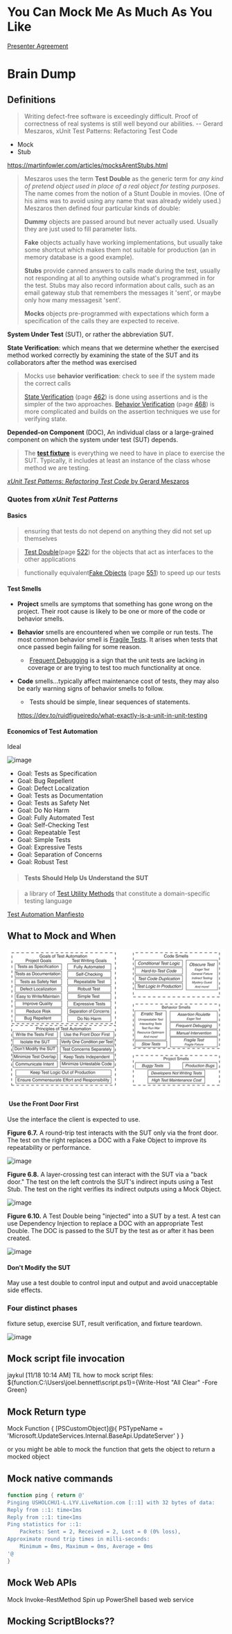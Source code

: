 # You Can Mock Me As Much As You Like

[Presenter Agreement](https://1drv.ms/w/s!AlAnSYrYluLwga9fEcrckVTkSfa8DA)

# Brain Dump
## Definitions

> Writing defect-free software is exceedingly difficult. Proof of correctness of real systems is still well beyond our abilities.
> -- Gerard Meszaros, xUnit Test Patterns: Refactoring Test Code

* Mock
* Stub

https://martinfowler.com/articles/mocksArentStubs.html

>Meszaros uses the term **Test Double** as the generic term for *any kind of pretend object used in place of a real object for testing purposes*.
>The name comes from the notion of a Stunt Double in movies. (One of his aims was to avoid using any name that was already widely used.) Meszaros then defined four particular kinds of double:
>
>**Dummy** objects are passed around but never actually used.
>Usually they are just used to fill parameter lists.
>
>**Fake** objects actually have working implementations, but usually take some shortcut which makes them not suitable for production (an in memory database is a good example).
>
>**Stubs** provide canned answers to calls made during the test, usually not responding at all to anything outside what's programmed in for the test.
>Stubs may also record information about calls, such as an email gateway stub that remembers the messages it 'sent', or maybe only how many messagesit 'sent'.
>
>**Mocks** objects pre-programmed with expectations which form a specification of the calls they are expected to receive.

**System Under Test** (SUT), or rather the abbreviation SUT.

**State Verification**: which means that we determine whether the exercised method worked correctly by examining the state of the SUT and its collaborators after the method was exercised

> Mocks use **behavior verification**: check to see if the system made the correct calls
>
> [State Verification](https://www.safaribooksonline.com/library/view/xunit-test-patterns/9780131495050/ch21.html#ch21lev1sec1) (page [462](https://www.safaribooksonline.com/library/view/xunit-test-patterns/9780131495050/ch21.html#ch21lev1sec1)) is done using assertions and is the simpler of the two approaches. [Behavior Verification](https://www.safaribooksonline.com/library/view/xunit-test-patterns/9780131495050/ch21.html#ch21lev1sec2) (page [468](https://www.safaribooksonline.com/library/view/xunit-test-patterns/9780131495050/ch21.html#ch21lev1sec2)) is more complicated and builds on the assertion techniques we use for verifying state.

**Depended-on Component** (DOC), An individual class or a large-grained component on which the system under test (SUT) depends. 

> The [**test fixture**](https://www.safaribooksonline.com/library/view/xunit-test-patterns/9780131495050/gloss01.html#gloss01_162) is everything we need to have in place to exercise the SUT. Typically, it includes at least an instance of the class whose method we are testing.

[*xUnit Test Patterns: Refactoring Test Code* by Gerard Meszaros](https://www.safaribooksonline.com/library/view/xunit-test-patterns/9780131495050/)

### Quotes from *xUnit Test Patterns*

#### Basics

> ensuring that tests do not depend on anything they did not set up themselves

> [Test Double](https://www.safaribooksonline.com/library/view/xunit-test-patterns/9780131495050/ch23.html#ch23lev1sec1)(page [522](https://www.safaribooksonline.com/library/view/xunit-test-patterns/9780131495050/ch23.html#ch23lev1sec1)) for the objects that act as interfaces to the other applications

>  functionally equivalent[Fake Objects](https://www.safaribooksonline.com/library/view/xunit-test-patterns/9780131495050/ch23.html#ch23lev1sec5) (page [551](https://www.safaribooksonline.com/library/view/xunit-test-patterns/9780131495050/ch23.html#ch23lev1sec5)) to speed up our tests

#### Test Smells

* **Project** smells are symptoms that something has gone wrong on the project. Their root cause is likely to be one or more of the code or behavior smells.

* **Behavior** smells are encountered when we compile or run tests. The most common behavior smell is [Fragile Tests](https://www.safaribooksonline.com/library/view/xunit-test-patterns/9780131495050/ch16.html#ch16lev1sec3). It arises when tests that once passed begin failing for some reason.

  *  [Frequent Debugging](https://www.safaribooksonline.com/library/view/xunit-test-patterns/9780131495050/ch16.html#ch16lev1sec4) is a sign that the unit tests are lacking in coverage or are trying to test too much functionality at once.

* **Code** smells...typically affect maintenance cost of tests, they may also be early warning signs of behavior smells to follow.

  *  Tests should be simple, linear sequences of statements. 


  https://dev.to/ruidfigueiredo/what-exactly-is-a-unit-in-unit-testing

#### Economics of Test Automation

Ideal

![image](https://www.safaribooksonline.com/library/view/xunit-test-patterns/9780131495050/graphics/f03fig01.gif)

* Goal: Tests as Specification
* Goal: Bug Repellent
* Goal: Defect Localization
* Goal: Tests as Documentation
* Goal: Tests as Safety Net
* Goal: Do No Harm
* Goal: Fully Automated Test
* Goal: Self-Checking Test
* Goal: Repeatable Test
* Goal: Simple Tests
* Goal: Expressive Tests
* Goal: Separation of Concerns
* Goal: Robust Test

> #### Tests Should Help Us Understand the SUT

> a library of [Test Utility Methods](https://www.safaribooksonline.com/library/view/xunit-test-patterns/9780131495050/ch24.html#ch24lev1sec2) that constitute a domain-specific testing language

[Test Automation Manfiesto](http://xunitpatterns.com/~gerard/xpau2003-test-automation-manifesto-paper.pdf)

## What to Mock and When

![](/lib/goals_priciples_smells.png)



####  Use the Front Door First

Use the interface the client is expected to use.

**Figure 6.7.** A round-trip test interacts with the SUT only via the front door. The test on the right replaces a DOC with a Fake Object to improve its repeatability or performance.

![image](https://www.safaribooksonline.com/library/view/xunit-test-patterns/9780131495050/graphics/f06fig07.gif)

**Figure 6.8.** A layer-crossing test can interact with the SUT via a "back door." The test on the left controls the SUT's indirect inputs using a Test Stub. The test on the right verifies its indirect outputs using a Mock Object.

![image](https://www.safaribooksonline.com/library/view/xunit-test-patterns/9780131495050/graphics/f06fig08.gif)

**Figure 6.10.** A Test Double being "injected" into a SUT by a test. A test can use Dependency Injection to replace a DOC with an appropriate Test Double. The DOC is passed to the SUT by the test as or after it has been created.

![image](https://www.safaribooksonline.com/library/view/xunit-test-patterns/9780131495050/graphics/f06fig10.gif)

#### Don't Modify the SUT

May use a test double to control input and output and avoid unacceptable side effects.

### Four distinct phases

 fixture setup, exercise SUT, result verification, and fixture teardown.

![image](https://www.safaribooksonline.com/library/view/xunit-test-patterns/9780131495050/graphics/f06fig06.gif)


## Mock script file invocation
jaykul	[11/18 10:14 AM] TIL how to mock script files:
${function:C:\Users\joel.bennett\script.ps1}={Write-Host "All Clear" -Fore Green}

## Mock Return type
Mock Function { [PSCustomObject]@{ PSTypeName = 'Microsoft.UpdateServices.Internal.BaseApi.UpdateServer' } }

or you might be able to mock the function that gets the object to return a mocked object

## Mock native commands

``` powershell
function ping { return @'
Pinging USHOLCHU1-L.LYV.LiveNation.com [::1] with 32 bytes of data:
Reply from ::1: time<1ms
Reply from ::1: time<1ms
Ping statistics for ::1:
    Packets: Sent = 2, Received = 2, Lost = 0 (0% loss),
Approximate round trip times in milli-seconds:
    Minimum = 0ms, Maximum = 0ms, Average = 0ms
'@
}
```

## Mock Web APIs

Mock Invoke-RestMethod
Spin up PowerShell based web service

## Mocking ScriptBlocks??